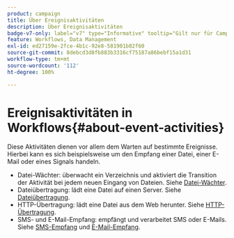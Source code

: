 ```yaml
---
product: campaign
title: Über Ereignisaktivitäten
description: Über Ereignisaktivitäten
badge-v7-only: label="v7" type="Informative" tooltip="Gilt nur für Campaign Classic v7"
feature: Workflows, Data Management
exl-id: ed27159e-2fce-4b1c-92e8-581901b82f60
source-git-commit: 8debcd3d8fb883b3316cf75187a86bebf15a1d31
workflow-type: tm+mt
source-wordcount: '112'
ht-degree: 100%

---
```


# Ereignisaktivitäten in Workflows{#about-event-activities}



Diese Aktivitäten dienen vor allem dem Warten auf bestimmte Ereignisse. Hierbei kann es sich beispielsweise um den Empfang einer Datei, einer E-Mail oder eines Signals handeln.

* Datei-Wächter: überwacht ein Verzeichnis und aktiviert die Transition der Aktivität bei jedem neuen Eingang von Dateien. Siehe [Datei-Wächter](file-collector.md).
* Dateiübertragung: lädt eine Datei auf einen Server. Siehe [Dateiübertragung](file-transfer.md).
* HTTP-Übertragung: lädt eine Datei aus dem Web herunter. Siehe [HTTP-Übertragung](web-download.md).
* SMS- und E-Mail-Empfang: empfängt und verarbeitet SMS oder E-Mails. Siehe [SMS-Empfang](inbound-sms.md) und [E-Mail-Empfang](inbound-emails.md).
